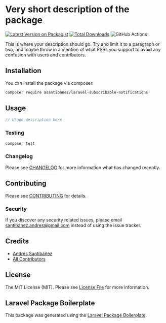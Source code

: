 # Very short description of the package

[![Latest Version on Packagist](https://img.shields.io/packagist/v/asantibanez/laravel-subscribable-notifications.svg?style=flat-square)](https://packagist.org/packages/asantibanez/laravel-subscribable-notifications)
[![Total Downloads](https://img.shields.io/packagist/dt/asantibanez/laravel-subscribable-notifications.svg?style=flat-square)](https://packagist.org/packages/asantibanez/laravel-subscribable-notifications)
![GitHub Actions](https://github.com/asantibanez/laravel-subscribable-notifications/actions/workflows/main.yml/badge.svg)

This is where your description should go. Try and limit it to a paragraph or two, and maybe throw in a mention of what PSRs you support to avoid any confusion with users and contributors.

## Installation

You can install the package via composer:

```bash
composer require asantibanez/laravel-subscribable-notifications
```

## Usage

```php
// Usage description here
```

### Testing

```bash
composer test
```

### Changelog

Please see [CHANGELOG](CHANGELOG.md) for more information what has changed recently.

## Contributing

Please see [CONTRIBUTING](CONTRIBUTING.md) for details.

### Security

If you discover any security related issues, please email santibanez.andres@gmail.com instead of using the issue tracker.

## Credits

-   [Andrés Santibáñez](https://github.com/asantibanez)
-   [All Contributors](../../contributors)

## License

The MIT License (MIT). Please see [License File](LICENSE.md) for more information.

## Laravel Package Boilerplate

This package was generated using the [Laravel Package Boilerplate](https://laravelpackageboilerplate.com).
